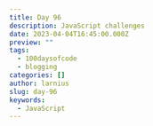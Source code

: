 ```yaml
---
title: Day 96
description: JavaScript challenges
date: 2023-04-04T16:45:00.000Z
preview: ""
tags:
  - 100daysofcode
  - blogging
categories: []
author: larnius
slug: day-96
keywords:
  - JavaScript
---
```

